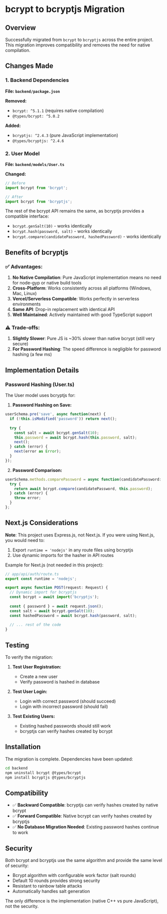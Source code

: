 # bcrypt to bcryptjs Migration

## Overview

Successfully migrated from `bcrypt` to `bcryptjs` across the entire project. This migration improves compatibility and removes the need for native compilation.

## Changes Made

### 1. Backend Dependencies

**File: `backend/package.json`**

**Removed:**
- `bcrypt: ^5.1.1` (requires native compilation)
- `@types/bcrypt: ^5.0.2`

**Added:**
- `bcryptjs: ^2.4.3` (pure JavaScript implementation)
- `@types/bcryptjs: ^2.4.6`

### 2. User Model

**File: `backend/models/User.ts`**

**Changed:**
```typescript
// Before
import bcrypt from 'bcrypt';

// After
import bcrypt from 'bcryptjs';
```

The rest of the bcrypt API remains the same, as bcryptjs provides a compatible interface:
- `bcrypt.genSalt(10)` - works identically
- `bcrypt.hash(password, salt)` - works identically
- `bcrypt.compare(candidatePassword, hashedPassword)` - works identically

## Benefits of bcryptjs

### ✅ Advantages:

1. **No Native Compilation**: Pure JavaScript implementation means no need for node-gyp or native build tools
2. **Cross-Platform**: Works consistently across all platforms (Windows, Mac, Linux)
3. **Vercel/Serverless Compatible**: Works perfectly in serverless environments
4. **Same API**: Drop-in replacement with identical API
5. **Well Maintained**: Actively maintained with good TypeScript support

### ⚠️ Trade-offs:

1. **Slightly Slower**: Pure JS is ~30% slower than native bcrypt (still very secure)
2. **For Password Hashing**: The speed difference is negligible for password hashing (a few ms)

## Implementation Details

### Password Hashing (User.ts)

The User model uses bcryptjs for:

1. **Password Hashing on Save:**
```typescript
userSchema.pre('save', async function(next) {
  if (!this.isModified('password')) return next();
  
  try {
    const salt = await bcrypt.genSalt(10);
    this.password = await bcrypt.hash(this.password, salt);
    next();
  } catch (error) {
    next(error as Error);
  }
});
```

2. **Password Comparison:**
```typescript
userSchema.methods.comparePassword = async function(candidatePassword: string): Promise<boolean> {
  try {
    return await bcrypt.compare(candidatePassword, this.password);
  } catch (error) {
    throw error;
  }
};
```

## Next.js Considerations

**Note**: This project uses Express.js, not Next.js. If you were using Next.js, you would need to:

1. Export `runtime = 'nodejs'` in any route files using bcryptjs
2. Use dynamic imports for the hasher in API routes

Example for Next.js (not needed in this project):
```typescript
// app/api/auth/route.ts
export const runtime = 'nodejs';

export async function POST(request: Request) {
  // Dynamic import for bcryptjs
  const bcrypt = await import('bcryptjs');
  
  const { password } = await request.json();
  const salt = await bcrypt.genSalt(10);
  const hashedPassword = await bcrypt.hash(password, salt);
  
  // ... rest of the code
}
```

## Testing

To verify the migration:

1. **Test User Registration:**
   - Create a new user
   - Verify password is hashed in database

2. **Test User Login:**
   - Login with correct password (should succeed)
   - Login with incorrect password (should fail)

3. **Test Existing Users:**
   - Existing hashed passwords should still work
   - bcryptjs can verify hashes created by bcrypt

## Installation

The migration is complete. Dependencies have been updated:

```bash
cd backend
npm uninstall bcrypt @types/bcrypt
npm install bcryptjs @types/bcryptjs
```

## Compatibility

- ✅ **Backward Compatible**: bcryptjs can verify hashes created by native bcrypt
- ✅ **Forward Compatible**: Native bcrypt can verify hashes created by bcryptjs
- ✅ **No Database Migration Needed**: Existing password hashes continue to work

## Security

Both bcrypt and bcryptjs use the same algorithm and provide the same level of security:
- Bcrypt algorithm with configurable work factor (salt rounds)
- Default 10 rounds provides strong security
- Resistant to rainbow table attacks
- Automatically handles salt generation

The only difference is the implementation (native C++ vs pure JavaScript), not the security.
